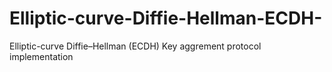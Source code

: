 # Elliptic-curve-Diffie-Hellman-ECDH-
Elliptic-curve Diffie–Hellman (ECDH) Key aggrement protocol implementation
